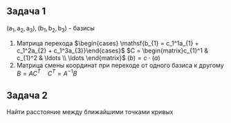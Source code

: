 ## Задача 1
$\mathsf{(a_{1}, a_{2}, a_{3}) , (b_1, b_{2}, b_{3})}$ - базисы
1. Матрица перехода
		$\begin{cases} \mathsf{b_{1} = c_1^1a_{1} + c_1^2a_{2} + c_1^3a_{3}}\end{cases}$
		$C = \begin{matrix}c_{1}^1 & c_{1}^2 & \ldots \\ \ldots \end{matrix}$
		$(b) = c \cdot (a)$
2. Матрица смены координат при переходе от одного базиса к другому
		$B = AC^T \quad C^T = A^{-1}B$

## Задача 2
Найти расстояние между ближайшими точками кривых